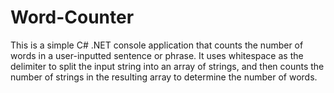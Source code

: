# Word-Counter
This is a simple C# .NET console application that counts the number of words in a user-inputted sentence or phrase. It uses whitespace as the delimiter to split the input string into an array of strings, and then counts the number of strings in the resulting array to determine the number of words.
